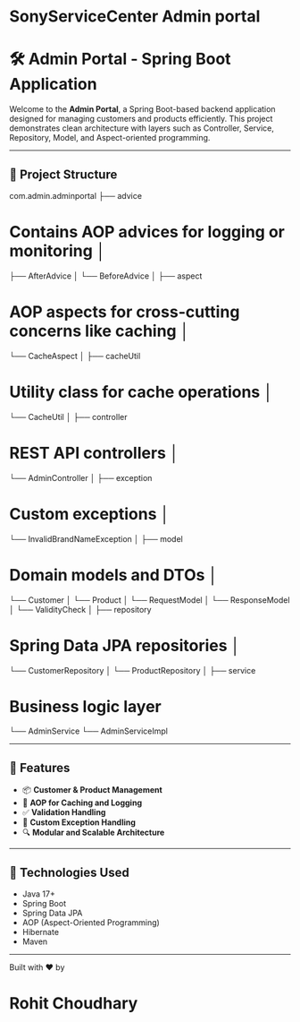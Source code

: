 # SonyServiceCenter Admin portal


# 🛠️ Admin Portal - Spring Boot Application

Welcome to the **Admin Portal**, a Spring Boot-based backend application designed for managing customers and products efficiently. This project demonstrates clean architecture with layers such as Controller, Service, Repository, Model, and Aspect-oriented programming.

---

## 📁 Project Structure
com.admin.adminportal 
├── advice 
# Contains AOP advices for logging or monitoring │ 
  ├── AfterAdvice │ 
  └── BeforeAdvice │ 
├── aspect 
# AOP aspects for cross-cutting concerns like caching │ 
  └── CacheAspect │ 
├── cacheUtil 
# Utility class for cache operations │ 
  └── CacheUtil │ 
├── controller 
# REST API controllers │ 
  └── AdminController │ 
├── exception
# Custom exceptions │ 
  └── InvalidBrandNameException │ 
├── model 
# Domain models and DTOs │ 
  └── Customer │
  └── Product │ 
  └── RequestModel │ 
  └── ResponseModel │ 
  └── ValidityCheck │ 
├── repository 
# Spring Data JPA repositories │ 
  └── CustomerRepository │ 
  └── ProductRepository │ 
├── service 
  # Business logic layer 
  └── AdminService 
  └── AdminServiceImpl


---

## 🔧 Features

- 📦 **Customer & Product Management**
- 🧠 **AOP for Caching and Logging**
- ✅ **Validation Handling**
- 🔁 **Custom Exception Handling**
- 🔍 **Modular and Scalable Architecture**

---

## 🧪 Technologies Used

- Java 17+
- Spring Boot
- Spring Data JPA
- AOP (Aspect-Oriented Programming)
- Hibernate
- Maven

---
Built with ❤️ by 
# Rohit Choudhary


